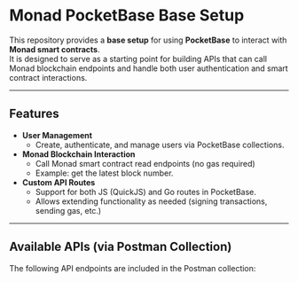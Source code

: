# Monad PocketBase Base Setup

This repository provides a **base setup** for using **PocketBase** to interact with **Monad smart contracts**.  
It is designed to serve as a starting point for building APIs that can call Monad blockchain endpoints and handle both user authentication and smart contract interactions.

---

## Features

- **User Management**
  - Create, authenticate, and manage users via PocketBase collections.
- **Monad Blockchain Interaction**
  - Call Monad smart contract read endpoints (no gas required)
  - Example: get the latest block number.
- **Custom API Routes**
  - Support for both JS (QuickJS) and Go routes in PocketBase.
  - Allows extending functionality as needed (signing transactions, sending gas, etc.)

---

## Available APIs (via Postman Collection)

The following API endpoints are included in the Postman collection: